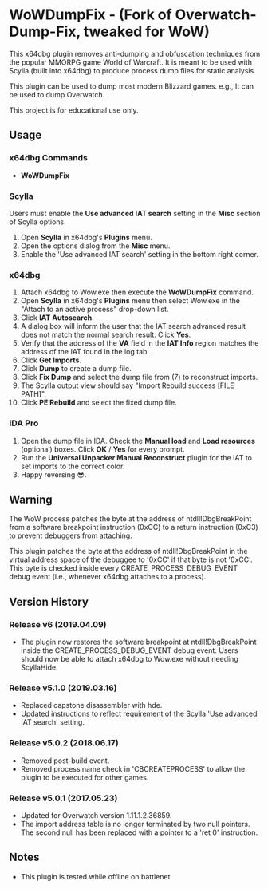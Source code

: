 # WoWDumpFix - (Fork of Overwatch-Dump-Fix, tweaked for WoW)

This x64dbg plugin removes anti-dumping and obfuscation techniques from the popular MMORPG game World of Warcraft. It is meant to be used with Scylla (built into x64dbg) to produce process dump files for static analysis.

This plugin can be used to dump most modern Blizzard games. e.g., It can be used to dump Overwatch.

This project is for educational use only.

## Usage

### x64dbg Commands

- **WoWDumpFix**

### Scylla

Users must enable the **Use advanced IAT search** setting in the **Misc** section of Scylla options.

1. Open **Scylla** in x64dbg's **Plugins** menu.
2. Open the options dialog from the **Misc** menu.
3. Enable the 'Use advanced IAT search' setting in the bottom right corner.

### x64dbg

1. Attach x64dbg to Wow.exe then execute the **WoWDumpFix** command.
2. Open **Scylla** in x64dbg's **Plugins** menu then select Wow.exe in the "Attach to an active process" drop-down list.
3. Click **IAT Autosearch**.
4. A dialog box will inform the user that the IAT search advanced result does not match the normal search result. Click **Yes**.
5. Verify that the address of the **VA** field in the **IAT Info** region matches the address of the IAT found in the log tab.
6. Click **Get Imports**.
7. Click **Dump** to create a dump file.
8. Click **Fix Dump** and select the dump file from (7) to reconstruct imports.
9. The Scylla output view should say "Import Rebuild success [FILE PATH]".
10. Click **PE Rebuild** and select the fixed dump file.

### IDA Pro

1. Open the dump file in IDA. Check the **Manual load** and **Load resources** (optional) boxes.  Click **OK** / **Yes** for every prompt.
2. Run the **Universal Unpacker Manual Reconstruct** plugin for the IAT to set imports to the correct color.
3. Happy reversing :sunglasses:.

## Warning

The WoW process patches the byte at the address of ntdll!DbgBreakPoint from a software breakpoint instruction (0xCC) to a return instruction (0xC3) to prevent debuggers from attaching.

This plugin patches the byte at the address of ntdll!DbgBreakPoint in the virtual address space of the debuggee to '0xCC' if that byte is not '0xCC'. This byte is checked inside every CREATE_PROCESS_DEBUG_EVENT debug event (i.e., whenever x64dbg attaches to a process).

## Version History

### Release v6 (2019.04.09)

- The plugin now restores the software breakpoint at ntdll!DbgBreakPoint inside the CREATE_PROCESS_DEBUG_EVENT debug event. Users should now be able to attach x64dbg to Wow.exe without needing ScyllaHide.

### Release v5.1.0 (2019.03.16)

- Replaced capstone disassembler with hde.
- Updated instructions to reflect requirement of the Scylla 'Use advanced IAT search' setting.

### Release v5.0.2 (2018.06.17)

- Removed post-build event.
- Removed process name check in 'CBCREATEPROCESS' to allow the plugin to be executed for other games.

### Release v5.0.1 (2017.05.23)

- Updated for Overwatch version 1.11.1.2.36859.
- The import address table is no longer terminated by two null pointers. The second null has been replaced with a pointer to a 'ret 0' instruction.

## Notes

- This plugin is tested while offline on battlenet.
